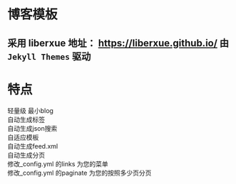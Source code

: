 # 博客模板
采用 liberxue 
地址： https://liberxue.github.io/
由 `Jekyll Themes` 驱动
----------

# 特点

轻量级 最小blog  
自动生成标签  
自动生成json搜索  
自适应模板  
自动生成feed.xml  
自动生成分页  
修改_config.yml 的links 为您的菜单  
修改_config.yml  的paginate 为您的按照多少页分页  


